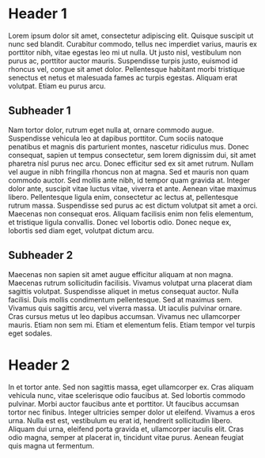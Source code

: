 # Header 1
Lorem ipsum dolor sit amet, consectetur adipiscing elit. Quisque suscipit ut nunc sed blandit. Curabitur commodo, tellus nec imperdiet varius, mauris ex porttitor nibh, vitae egestas leo mi ut nulla. Ut justo nisl, vestibulum non purus ac, porttitor auctor mauris. Suspendisse turpis justo, euismod id rhoncus vel, congue sit amet dolor. Pellentesque habitant morbi tristique senectus et netus et malesuada fames ac turpis egestas. Aliquam erat volutpat. Etiam eu purus arcu.

## Subheader 1
Nam tortor dolor, rutrum eget nulla at, ornare commodo augue. Suspendisse vehicula leo at dapibus porttitor. Cum sociis natoque penatibus et magnis dis parturient montes, nascetur ridiculus mus. Donec consequat, sapien ut tempus consectetur, sem lorem dignissim dui, sit amet pharetra nisl purus nec arcu. Donec efficitur sed ex sit amet rutrum. Nullam vel augue in nibh fringilla rhoncus non at magna. Sed et mauris non quam commodo auctor. Sed mollis ante nibh, id tempor quam gravida at. Integer dolor ante, suscipit vitae luctus vitae, viverra et ante. Aenean vitae maximus libero. Pellentesque ligula enim, consectetur ac lectus at, pellentesque rutrum massa. Suspendisse sed purus ac est dictum volutpat sit amet a orci. Maecenas non consequat eros. Aliquam facilisis enim non felis elementum, et tristique ligula convallis. Donec vel lobortis odio. Donec neque ex, lobortis sed diam eget, volutpat dictum arcu.

## Subheader 2
Maecenas non sapien sit amet augue efficitur aliquam at non magna. Maecenas rutrum sollicitudin facilisis. Vivamus volutpat urna placerat diam sagittis volutpat. Suspendisse aliquet in metus consequat auctor. Nulla facilisi. Duis mollis condimentum pellentesque. Sed at maximus sem. Vivamus quis sagittis arcu, vel viverra massa. Ut iaculis pulvinar ornare. Cras cursus metus ut leo dapibus accumsan. Vivamus nec ullamcorper mauris. Etiam non sem mi. Etiam et elementum felis. Etiam tempor vel turpis eget sodales.

# Header 2

In et tortor ante. Sed non sagittis massa, eget ullamcorper ex. Cras aliquam vehicula nunc, vitae scelerisque odio faucibus at. Sed lobortis commodo pulvinar. Morbi auctor faucibus ante et porttitor. Ut faucibus accumsan tortor nec finibus. Integer ultricies semper dolor ut eleifend. Vivamus a eros urna. Nulla est est, vestibulum eu erat id, hendrerit sollicitudin libero. Aliquam dui urna, eleifend porta gravida et, ullamcorper iaculis elit. Cras odio magna, semper at placerat in, tincidunt vitae purus. Aenean feugiat quis magna ut fermentum.

